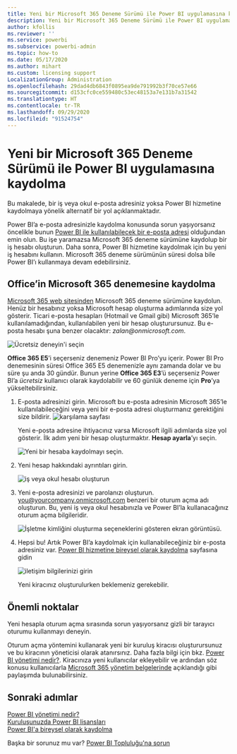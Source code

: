 ```yaml
---
title: Yeni bir Microsoft 365 Deneme Sürümü ile Power BI uygulamasına kaydolma
description: Yeni bir Microsoft 365 Deneme Sürümü ile Power BI uygulamasına kaydolma
author: kfollis
ms.reviewer: ''
ms.service: powerbi
ms.subservice: powerbi-admin
ms.topic: how-to
ms.date: 05/17/2020
ms.author: mihart
ms.custom: licensing support
LocalizationGroup: Administration
ms.openlocfilehash: 29dad4db6843f0895ea9de791992b3f70ce57e66
ms.sourcegitcommit: d153cfc0ce559480c53ec48153a7e131b7a31542
ms.translationtype: HT
ms.contentlocale: tr-TR
ms.lasthandoff: 09/29/2020
ms.locfileid: "91524754"
---
```

# <a name="signing-up-for-power-bi-with-a-new-microsoft-365-trial"></a>Yeni bir Microsoft 365 Deneme Sürümü ile Power BI uygulamasına kaydolma

Bu makalede, bir iş veya okul e-posta adresiniz yoksa Power BI hizmetine kaydolmaya yönelik alternatif bir yol açıklanmaktadır.

Power BI’a e-posta adresinizle kaydolma konusunda sorun yaşıyorsanız öncelikle bunun [Power BI ile kullanılabilecek bir e-posta adresi](../fundamentals/service-self-service-signup-for-power-bi.md#supported-email-addresses) olduğundan emin olun. Bu işe yaramazsa Microsoft 365 deneme sürümüne kaydolup bir iş hesabı oluşturun. Daha sonra, Power BI hizmetine kaydolmak için bu yeni iş hesabını kullanın. Microsoft 365 deneme sürümünün süresi dolsa bile Power BI’ı kullanmaya devam edebilirsiniz.

## <a name="sign-up-for-a-microsoft-365-trial-of-office"></a>Office’in Microsoft 365 denemesine kaydolma

[Microsoft 365 web sitesinden](https://www.microsoft.com/microsoft-365/business/compare-more-office-365-for-business-plans) Microsoft 365 deneme sürümüne kaydolun. Henüz bir hesabınız yoksa Microsoft hesap oluşturma adımlarında size yol gösterir. Ticari e-posta hesapları (Hotmail ve Gmail gibi) Microsoft 365’le kullanılamadığından, kullanılabilen yeni bir hesap oluşturursunuz.  Bu e-posta hesabı şuna benzer olacaktır: *zalan\@onmicrosoft.com*.

![Ücretsiz deneyin'i seçin](media/service-admin-signing-up-for-power-bi-with-a-new-office-365-trial/power-bi-try-free.png)

**Office 365 E5**’i seçerseniz denemeniz Power BI Pro’yu içerir. Power BI Pro denemesinin süresi Office 365 E5 denemenizle aynı zamanda dolar ve bu süre şu anda 30 gündür. Bunun yerine **Office 365 E3**’ü seçerseniz Power BI’a *ücretsiz* kullanıcı olarak kaydolabilir ve 60 günlük deneme için **Pro**’ya yükseltebilirsiniz. 

1. E-posta adresinizi girin. Microsoft bu e-posta adresinin Microsoft 365’le kullanılabileceğini veya yeni bir e-posta adresi oluşturmanız gerektiğini size bildirir.  ![karşılama sayfası](media/service-admin-signing-up-for-power-bi-with-a-new-office-365-trial/power-bi-setup.png)

    Yeni e-posta adresine ihtiyacınız varsa Microsoft ilgili adımlarda size yol gösterir. İlk adım yeni bir hesap oluşturmaktır. **Hesap ayarla**’yı seçin.

    ![Yeni bir hesaba kaydolmayı seçin.](media/service-admin-signing-up-for-power-bi-with-a-new-office-365-trial/power-bi-email.png)

2. Yeni hesap hakkındaki ayrıntıları girin.

    ![iş veya okul hesabı oluşturun](media/service-admin-signing-up-for-power-bi-with-a-new-office-365-trial/power-bi-enter-info.png)

3. Yeni e-posta adresinizi ve parolanızı oluşturun. you@yourcompany.onmicrosoft.com benzeri bir oturum açma adı oluşturun. Bu, yeni iş veya okul hesabınızla ve Power BI’la kullanacağınız oturum açma bilgileridir.

    ![İşletme kimliğini oluşturma seçeneklerini gösteren ekran görüntüsü.](media/service-admin-signing-up-for-power-bi-with-a-new-office-365-trial/power-bi-create-account.png)

4. Hepsi bu!  Artık Power BI’a kaydolmak için kullanabileceğiniz bir e-posta adresiniz var. [Power BI hizmetine bireysel olarak kaydolma](../fundamentals/service-self-service-signup-for-power-bi.md) sayfasına gidin

     ![iletişim bilgilerinizi girin](media/service-admin-signing-up-for-power-bi-with-a-new-office-365-trial/power-bi-thank.png)

    Yeni kiracınız oluşturulurken beklemeniz gerekebilir.

## <a name="important-considerations"></a>Önemli noktalar

Yeni hesapla oturum açma sırasında sorun yaşıyorsanız gizli bir tarayıcı oturumu kullanmayı deneyin.

Oturum açma yöntemini kullanarak yeni bir kuruluş kiracısı oluşturursunuz ve bu kiracının yöneticisi olarak atanırsınız. Daha fazla bilgi için bkz. [Power BI yönetimi nedir?](service-admin-administering-power-bi-in-your-organization.md). Kiracınıza yeni kullanıcılar ekleyebilir ve ardından söz konusu kullanıcılarla [Microsoft 365 yönetim belgelerinde](https://support.office.com/article/Add-users-individually-to-Office-365---Admin-Help-1970f7d6-03b5-442f-b385-5880b9c256ec) açıklandığı gibi paylaşımda bulunabilirsiniz.

## <a name="next-steps"></a>Sonraki adımlar

[Power BI yönetimi nedir?](service-admin-administering-power-bi-in-your-organization.md)  
[Kuruluşunuzda Power BI lisansları](service-admin-licensing-organization.md)  
[Power BI'a bireysel olarak kaydolma](../fundamentals/service-self-service-signup-for-power-bi.md)

Başka bir sorunuz mu var? [Power BI Topluluğu'na sorun](https://community.powerbi.com/)